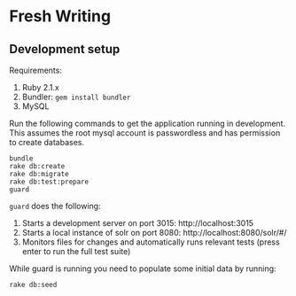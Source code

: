 # Fresh Writing

## Development setup

Requirements:
1. Ruby 2.1.x
2. Bundler: `gem install bundler`
3. MySQL

Run the following commands to get the application running in development.  This assumes the root mysql account is passwordless and has permission to create databases.

```
bundle
rake db:create
rake db:migrate
rake db:test:prepare
guard
```

`guard` does the following:
1. Starts a development server on port 3015: http://localhost:3015
2. Starts a local instance of solr on port 8080: http://localhost:8080/solr/#/
3. Monitors files for changes and automatically runs relevant tests (press enter to run the full test suite)

While guard is running you need to populate some initial data by running:

```
rake db:seed
```
